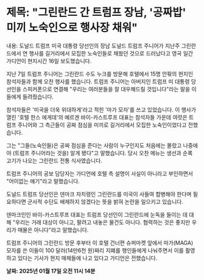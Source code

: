 # **제목: "그린란드 간 트럼프 장남, '공짜밥' 미끼 노숙인으로 행사장 채워"**

  내용: 도널드 트럼프 미국 대통령 당선인의 장남 도널드 트럼프 주니어가 지난주 그린란드에서 연 행사를 길거리에서 모집한 노숙인들로 채웠던 것으로 드러났다고 영국 일간 가디언이 현지시간 16일 보도했습니다. 

지난 7일 트럼프 주니어는 그린란드 수도 누크를 방문해 호텔에서 15명 안팎의 현지인 참석자들과 함께 오찬 행사를 했습니다. 트럼프 주니어는 아버지인 트럼프 미 대통령 당선인을 스피커폰으로 연결해 "우리는 여러분들을 잘 대우해드릴 것입니다"라는 말을 이들에게 들려줬습니다. 

참석자들은 '미국을 더욱 위대하게'라고 적힌 '마가 모자'를 쓰고 있었습니다. 이 행사가 열린 '호텔 한스 에게데'의 예르겐 바이-카스트루프 대표는 참석자들 가운데 여럿은 트럼프 주니어와 그 측근들이 공짜 점심을 미끼로 길거리에서 모집한 노숙인이었다고 전했습니다. 

그는 "그들(노숙인들)은 공짜 점심을 준다는 사람이 누구인지도 처음에는 몰랐고 나중에야 (트럼프 주니어라는 것을) 알게 됐다"고 말했습니다. 당시 오찬 메뉴는 생선과 순록 고기가 나오는 그린란드 전통 식사였습니다. 

트럼프 주니어의 공보 담당자는 가디언에 호텔 측 설명이 사실이 아니라고 부인하면서 "어이없는 얘기"라고 말했습니다. 

도널드 트럼프 당선인은 덴마크 자치령인 그린란드를 미국이 사들여 합병해야 한다며 필요하다면 군사적 수단도 배제하지 않겠다는 뜻을 밝혀 논란을 일으키고 있습니다.

덴마크인인 바이-카스트루프 대표는 트럼프 당선인이 그린란드에 눈독을 들이는 데 대해 "우리는 거래 대상이 아니고, 팔려고 내놓은 물건도 아니다. 협력하는 것은 좋지만 우리가 매물은 아니다"라고 말했습니다. 

트럼프 주니어의 그린란드 방문 후부터 이 호텔 건너편 슈퍼마켓 앞에서 마가(MAGA) 모자를 쓴 이들이 100 달러(14만6천 원)짜리 지폐를 행인들에게 나눠주면서 이를 촬영하고 있다는 기사가 현지 매체들에 나고 있다고 가디언은 전했습니다.

  **날짜: 2025년 01월 17일 오전 11시 14분**
